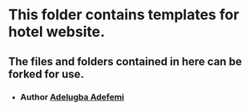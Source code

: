 # This folder contains templates for hotel website.
## The files and folders contained in here can be forked for use.

*   ### Author [Adelugba Adefemi](https://github.com/khing-fm)